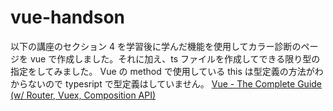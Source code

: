 # vue-handson

以下の講座のセクション 4 を学習後に学んだ機能を使用してカラー診断のページを vue で作成しました。それに加え、ts ファイルを作成してできる限り型の指定をしてみました。
Vue の method で使用している this は型定義の方法がわからないので typesript で型定義はしていません。
[Vue - The Complete Guide (w/ Router, Vuex, Composition API)](https://www.udemy.com/course/vuejs-2-the-complete-guide/)
